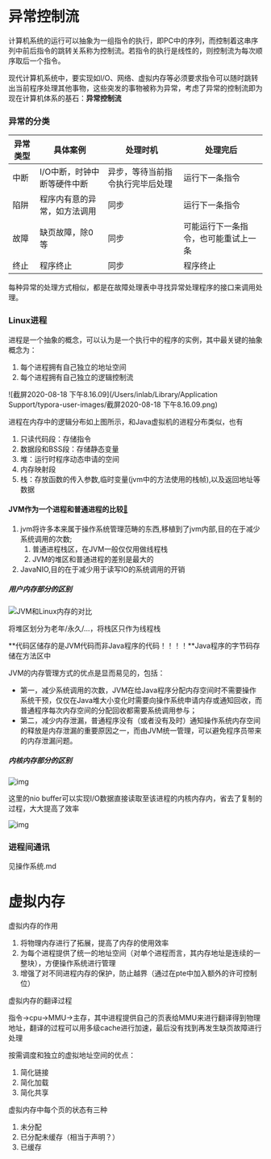 #  异常控制流

计算机系统的运行可以抽象为一组指令的执行，即PC中的序列，而控制着这串序列中前后指令的跳转关系称为控制流。若指令的执行是线性的，则控制流为每次顺序取后一个指令。

现代计算机系统中，要实现如I/O、网络、虚拟内存等必须要求指令可以随时跳转出当前程序处理其他事物，这些突发的事物被称为异常，考虑了异常的控制流即为现在计算机体系的基石：**异常控制流**

### 异常的分类

| 异常类型 | 具体案例                     | 处理时机                         | 处理完后                             |
| -------- | ---------------------------- | -------------------------------- | ------------------------------------ |
| 中断     | I/O中断，时钟中断等硬件中断  | 异步，等待当前指令执行完毕后处理 | 运行下一条指令                       |
| 陷阱     | 程序内有意的异常，如方法调用 | 同步                             | 运行下一条指令                       |
| 故障     | 缺页故障，除0等              | 同步                             | 可能运行下一条指令，也可能重试上一条 |
| 终止     | 程序终止                     | 同步                             | 程序终止                             |

每种异常的处理方式相似，都是在故障处理表中寻找异常处理程序的接口来调用处理。

### Linux进程

进程是一个抽象的概念，可以认为是一个执行中的程序的实例，其中最关键的抽象概念为：

1. 每个进程拥有自己独立的地址空间
2. 每个进程拥有自己独立的逻辑控制流

![截屏2020-08-18 下午8.16.09](/Users/inlab/Library/Application Support/typora-user-images/截屏2020-08-18 下午8.16.09.png)

进程在内存中的逻辑分布如上图所示，和Java虚拟机的进程分布类似，也有

1. 只读代码段：存储指令
2. 数据段和BSS段：存储静态变量
3. 堆：运行时程序动态申请的空间
4. 内存映射段
5. 栈：存放函数的传入参数,临时变量(jvm中的方法使用的栈帧),以及返回地址等数据

#### JVM作为一个进程和普通进程的比较[🔗](https://www.cnblogs.com/qq289736032/p/9185964.html)

1. jvm将许多本来属于操作系统管理范畴的东西,移植到了jvm内部,目的在于减少系统调用的次数;
   1. 普通进程栈区，在JVM一般仅仅用做线程栈
   2. JVM的堆区和普通进程的差别是最大的
2. JavaNIO,目的在于减少用于读写IO的系统调用的开销

##### 用户内存部分的区别

![JVM和Linux内存的对比](https://img2018.cnblogs.com/blog/1392612/201904/1392612-20190416095559551-1562066624.png)

将堆区划分为老年/永久/...，将栈区只作为线程栈

**代码区储存的是JVM代码而非Java程序的代码！！！！**Java程序的字节码存储在方法区中

JVM的内存管理方式的优点是显而易见的，包括：

- 第一，减少系统调用的次数，JVM在给Java程序分配内存空间时不需要操作系统干预，仅仅在Java堆大小变化时需要向操作系统申请内存或通知回收，而普通程序每次内存空间的分配回收都需要系统调用参与；
- 第二，减少内存泄漏，普通程序没有（或者没有及时）通知操作系统内存空间的释放是内存泄漏的重要原因之一，而由JVM统一管理，可以避免程序员带来的内存泄漏问题。

##### 内核内存部分的区别

![img](https://img2018.cnblogs.com/blog/1392612/201904/1392612-20190416095925160-829042182.png)



这里的nio buffer可以实现I/O数据直接读取至该进程的内核内存内，省去了复制的过程，大大提高了效率

![img](https://img2018.cnblogs.com/blog/1392612/201904/1392612-20190416095946282-150387015.png)

### 进程间通讯

见操作系统.md

# 虚拟内存

虚拟内存的作用

1. 将物理内存进行了拓展，提高了内存的使用效率
2. 为每个进程提供了统一的地址空间（对单个进程而言，其内存地址是连续的一整块），方便操作系统进行管理
3. 增强了对不同进程内存的保护，防止越界（通过在pte中加入额外的许可控制位）

虚拟内存的翻译过程

指令->cpu->MMU->主存，其中进程提供自己的页表给MMU来进行翻译得到物理地址，翻译的过程可以用多级cache进行加速，最后没有找到再发生缺页故障进行处理

按需调度和独立的虚拟地址空间的优点：

1. 简化链接
2. 简化加载
3. 简化共享

虚拟内存中每个页的状态有三种

1. 未分配
2. 已分配未缓存（相当于声明？）
3. 已缓存